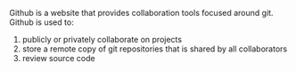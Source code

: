 Github is a website that provides collaboration tools focused around git. Github is used to:

   1.  publicly or privately collaborate on projects
   2.  store a remote copy of git repositories that is shared by all collaborators
   3.  review source code
